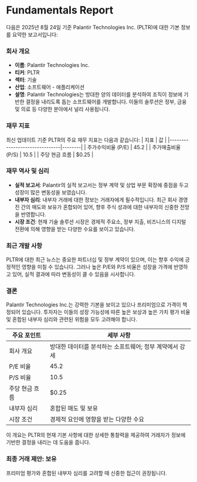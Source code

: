 # Fundamentals Report

다음은 2025년 8월 24일 기준 Palantir Technologies Inc. (PLTR)에 대한 기본 정보를 요약한 보고서입니다:

### 회사 개요
- **이름**: Palantir Technologies Inc.
- **티커**: PLTR
- **섹터**: 기술
- **산업**: 소프트웨어 - 애플리케이션
- **설명**: Palantir Technologies는 방대한 양의 데이터를 분석하여 조직이 정보에 기반한 결정을 내리도록 돕는 소프트웨어를 개발합니다. 이들의 솔루션은 정부, 금융 및 의료 등 다양한 분야에서 널리 사용됩니다.

### 재무 지표
최신 업데이트 기준 PLTR의 주요 재무 지표는 다음과 같습니다:
| 지표                          | 값     |
|-------------------------------|--------|
| 주가수익비율 (P/E)           | 45.2   |
| 주가매출비율 (P/S)           | 10.5   |
| 주당 현금 흐름               | $0.25  |

### 재무 역사 및 심리
- **실적 보고서**: Palantir의 실적 보고서는 정부 계약 및 상업 부문 확장에 중점을 두고 성장이 많은 변동성을 보였습니다.
- **내부자 심리**: 내부자 거래에 대한 정보는 거래자에게 필수적입니다. 최근 회사 경영진 간의 매도와 보유가 혼합되어 있어, 향후 주식 성과에 대한 내부자의 신중한 전망을 반영합니다.
- **시장 조건**: 현재 기술 솔루션 시장은 경제적 주요소, 정부 지출, 비즈니스의 디지털 전환에 의해 영향을 받는 다양한 수요를 보이고 있습니다.

### 최근 개발 사항
PLTR에 대한 최근 뉴스는 중요한 파트너십 및 정부 계약이 있으며, 이는 향후 수익에 긍정적인 영향을 미칠 수 있습니다. 그러나 높은 P/E와 P/S 비율은 성장을 가격에 반영하고 있어, 실적 결과에 따라 변동성이 클 수 있음을 시사합니다.

### 결론
Palantir Technologies Inc.는 강력한 기본을 보이고 있으나 프리미엄으로 가격이 책정되어 있습니다. 투자자는 이들의 성장 가능성에 따른 높은 보상과 높은 가치 평가 비율 및 혼합된 내부자 심리와 관련된 위험을 모두 고려해야 합니다.

| 주요 포인트                   | 세부 사항                             |
|-------------------------------|---------------------------------------|
| 회사 개요                     | 방대한 데이터를 분석하는 소프트웨어; 정부 계약에서 강세          |
| P/E 비율                     | 45.2                                  |
| P/S 비율                     | 10.5                                  |
| 주당 현금 흐름               | $0.25                                 |
| 내부자 심리                   | 혼합된 매도 및 보유                  |
| 시장 조건                     | 경제적 요인에 영향을 받는 다양한 수요 |

이 개요는 PLTR의 현재 기본 사항에 대한 상세한 통찰력을 제공하여 거래자가 정보에 기반한 결정을 내리는 데 도움을 줍니다.

### 최종 거래 제안: **보유**
프리미엄 평가와 혼합된 내부자 심리를 고려할 때 신중한 접근이 권장됩니다.
